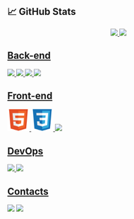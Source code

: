 ## &#x1f4c8; GitHub Stats
<div align="center"> 
  <a href="https://github.com/barcelosguitar">
  <img height="150em" src="https://github-readme-stats.vercel.app/api?username=barcelosguitar&show_icons=true&theme=github_dark&include_all_commits=true&count_private=true"/>
  <img height="150em" src="https://github-readme-stats.vercel.app/api/top-langs/?username=barcelosguitar&layout=compact&langs_count=7&theme=github_dark"/>
</div>

## Back-end
<img src="https://cdn.jsdelivr.net/gh/devicons/devicon/icons/java/java-original.svg" height="50"/>
<img src="https://cdn.jsdelivr.net/gh/devicons/devicon/icons/spring/spring-original.svg" height="50"/>
<img src="https://cdn.jsdelivr.net/gh/devicons/devicon/icons/nodejs/nodejs-original.svg" height="50"/>
<img src="https://cdn.jsdelivr.net/gh/devicons/devicon/icons/typescript/typescript-original.svg" height="50"/>

## Front-end
<img src="https://raw.githubusercontent.com/devicons/devicon/master/icons/html5/html5-original.svg" height="50"/>
<img src="https://raw.githubusercontent.com/devicons/devicon/master/icons/css3/css3-original.svg"   height="50"/>
<img src="https://cdn.jsdelivr.net/gh/devicons/devicon/icons/figma/figma-original.svg" height="50"/>

## DevOps
<img src="https://cdn.jsdelivr.net/gh/devicons/devicon/icons/docker/docker-original.svg" height="50"/>
<img src="https://cdn.jsdelivr.net/gh/devicons/devicon/icons/git/git-original.svg" height="50"/>
  
## Contacts
  
<a href="https://www.linkedin.com/in/matheus-barcelos-39bbb2214/" target="_blank"><img src="https://img.shields.io/badge/-LinkedIn-%230077B5?style=for-the-badge&logo=linkedin&logoColor=white" target="_blank"></a>
<a href = "mailto:barcelosm1996@gmail.com"><img src="https://img.shields.io/badge/Gmail-D14836?style=for-the-badge&logo=gmail&logoColor=white" target="_blank"></a>

